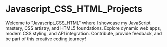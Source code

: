 # Javascript_CSS_HTML_Projects
Welcome to "Javascript_CSS_HTML" where I showcase my JavaScript mastery, CSS artistry, and HTML5 foundations. Explore dynamic web apps, modern CSS styling, and API integration. Contribute, provide feedback, and be part of this creative coding journey!
